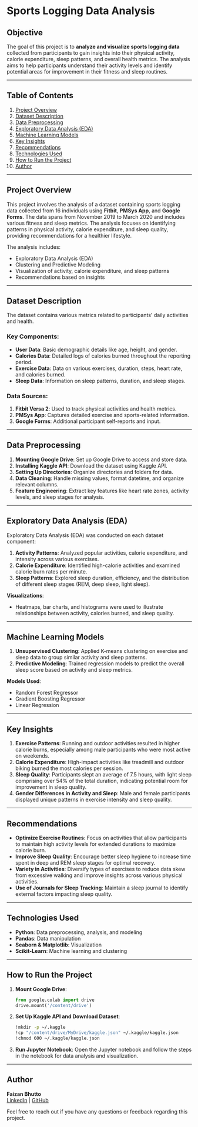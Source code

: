 # **Sports Logging Data Analysis**

## **Objective**

The goal of this project is to **analyze and visualize sports logging data** collected from participants to gain insights into their physical activity, calorie expenditure, sleep patterns, and overall health metrics. The analysis aims to help participants understand their activity levels and identify potential areas for improvement in their fitness and sleep routines.

---

## **Table of Contents**

1. [Project Overview](#project-overview)
2. [Dataset Description](#dataset-description)
3. [Data Preprocessing](#data-preprocessing)
4. [Exploratory Data Analysis (EDA)](#exploratory-data-analysis-eda)
5. [Machine Learning Models](#machine-learning-models)
6. [Key Insights](#key-insights)
7. [Recommendations](#recommendations)
8. [Technologies Used](#technologies-used)
9. [How to Run the Project](#how-to-run-the-project)
10. [Author](#author)

---

## **Project Overview**

This project involves the analysis of a dataset containing sports logging data collected from 16 individuals using **Fitbit**, **PMSys App**, and **Google Forms**. The data spans from November 2019 to March 2020 and includes various fitness and sleep metrics. The analysis focuses on identifying patterns in physical activity, calorie expenditure, and sleep quality, providing recommendations for a healthier lifestyle.

The analysis includes:
- Exploratory Data Analysis (EDA)
- Clustering and Predictive Modeling
- Visualization of activity, calorie expenditure, and sleep patterns
- Recommendations based on insights

---

## **Dataset Description**

The dataset contains various metrics related to participants' daily activities and health.

### **Key Components:**
- **User Data**: Basic demographic details like age, height, and gender.
- **Calories Data**: Detailed logs of calories burned throughout the reporting period.
- **Exercise Data**: Data on various exercises, duration, steps, heart rate, and calories burned.
- **Sleep Data**: Information on sleep patterns, duration, and sleep stages.

### **Data Sources:**
1. **Fitbit Versa 2**: Used to track physical activities and health metrics.
2. **PMSys App**: Captures detailed exercise and sports-related information.
3. **Google Forms**: Additional participant self-reports and input.

---

## **Data Preprocessing**

1. **Mounting Google Drive**: Set up Google Drive to access and store data.
2. **Installing Kaggle API**: Download the dataset using Kaggle API.
3. **Setting Up Directories**: Organize directories and folders for data.
4. **Data Cleaning**: Handle missing values, format datetime, and organize relevant columns.
5. **Feature Engineering**: Extract key features like heart rate zones, activity levels, and sleep stages for analysis.

---

## **Exploratory Data Analysis (EDA)**

Exploratory Data Analysis (EDA) was conducted on each dataset component:
1. **Activity Patterns**: Analyzed popular activities, calorie expenditure, and intensity across various exercises.
2. **Calorie Expenditure**: Identified high-calorie activities and examined calorie burn rates per minute.
3. **Sleep Patterns**: Explored sleep duration, efficiency, and the distribution of different sleep stages (REM, deep sleep, light sleep).

**Visualizations**:
- Heatmaps, bar charts, and histograms were used to illustrate relationships between activity, calories burned, and sleep quality.

---

## **Machine Learning Models**

1. **Unsupervised Clustering**: Applied K-means clustering on exercise and sleep data to group similar activity and sleep patterns.
2. **Predictive Modeling**: Trained regression models to predict the overall sleep score based on activity and sleep metrics.

**Models Used**:
- Random Forest Regressor
- Gradient Boosting Regressor
- Linear Regression

---

## **Key Insights**

1. **Exercise Patterns**: Running and outdoor activities resulted in higher calorie burns, especially among male participants who were most active on weekends.
2. **Calorie Expenditure**: High-impact activities like treadmill and outdoor biking burned the most calories per session.
3. **Sleep Quality**: Participants slept an average of 7.5 hours, with light sleep comprising over 54% of the total duration, indicating potential room for improvement in sleep quality.
4. **Gender Differences in Activity and Sleep**: Male and female participants displayed unique patterns in exercise intensity and sleep quality.

---

## **Recommendations**

- **Optimize Exercise Routines**: Focus on activities that allow participants to maintain high activity levels for extended durations to maximize calorie burn.
- **Improve Sleep Quality**: Encourage better sleep hygiene to increase time spent in deep and REM sleep stages for optimal recovery.
- **Variety in Activities**: Diversify types of exercises to reduce data skew from excessive walking and improve insights across various physical activities.
- **Use of Journals for Sleep Tracking**: Maintain a sleep journal to identify external factors impacting sleep quality.

---

## **Technologies Used**

- **Python**: Data preprocessing, analysis, and modeling
- **Pandas**: Data manipulation
- **Seaborn & Matplotlib**: Visualization
- **Scikit-Learn**: Machine learning and clustering

---

## **How to Run the Project**

1. **Mount Google Drive**: 
    ```python
    from google.colab import drive
    drive.mount('/content/drive')
    ```
2. **Set Up Kaggle API and Download Dataset**:
    ```bash
    !mkdir -p ~/.kaggle
    !cp "/content/drive/MyDrive/kaggle.json" ~/.kaggle/kaggle.json
    !chmod 600 ~/.kaggle/kaggle.json
    ```
3. **Run Jupyter Notebook**: Open the Jupyter notebook and follow the steps in the notebook for data analysis and visualization.

---

## **Author**
**Faizan Bhutto**  
[LinkedIn](https://www.linkedin.com/in/faizanbhutto) | [GitHub](https://github.com/bhutto17)

Feel free to reach out if you have any questions or feedback regarding this project.
